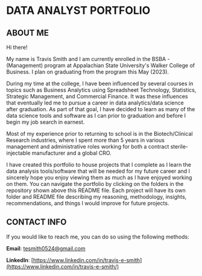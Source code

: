 # DATA ANALYST PORTFOLIO

## ABOUT ME

Hi there!

My name is Travis Smith and I am currently enrolled in the BSBA - (Management) program at Appalachian State University's Walker College of Business. I plan on graduating from the program this May (2023).

During my time at the college, I have been influenced by several courses in topics such as Business Analytics using Spreadsheet Technology, Statistics, Strategic Management, and Commercial Finance. It was these influences that eventually led me to pursue a career in data analytics/data science after graduation. As part of that goal, I have decided to learn as many of the data science tools and software as I can prior to graduation and before I begin my job search in earnest.

Most of my experience prior to returning to school is in the Biotech/Clinical Research industries, where I spent more than 5 years in various management and administrative roles working for both a contract sterile-injectable manufacturer and a global CRO. 

I have created this portfolio to house projects that I complete as I learn the data analysis tools/software that will be needed for my future career and I sincerely hope you enjoy viewing them as much as I have enjoyed working on them. You can navigate the portfolio by clicking on the folders in the repository shown above this README file. Each project will have its own folder and README file describing my reasoning, methodology, insights, recommendations, and things I would improve for future projects. 


## CONTACT INFO

If you would like to reach me, you can do so using the following methods:

**Email**: tesmith0524@gmail.com

**LinkedIn**: [https://www.linkedin.com/in/travis-e-smith](https://www.linkedin.com/in/travis-e-smith/)
